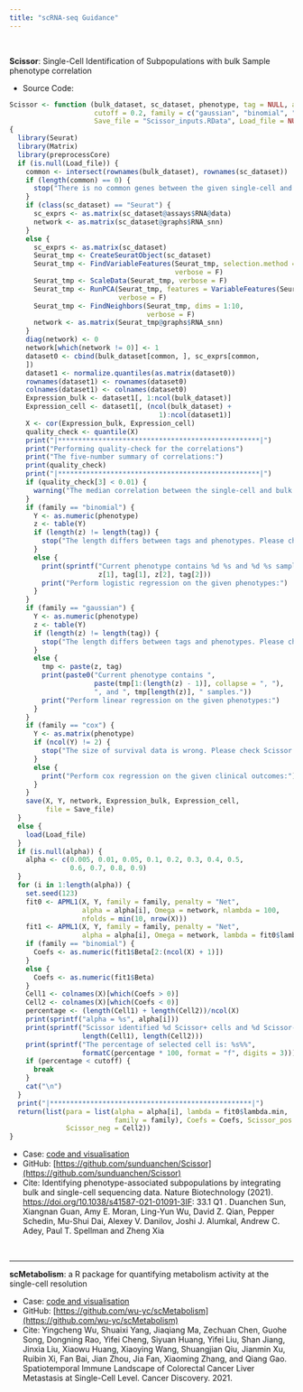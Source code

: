 ```yaml
---
title: "scRNA-seq Guidance"
---
```


<br/>

**Scissor**: Single-Cell Identification of Subpopulations with bulk Sample phenotype correlation
- Source Code:
```R
Scissor <- function (bulk_dataset, sc_dataset, phenotype, tag = NULL, alpha = NULL, 
                     cutoff = 0.2, family = c("gaussian", "binomial", "cox"), 
                     Save_file = "Scissor_inputs.RData", Load_file = NULL) 
{
  library(Seurat)
  library(Matrix)
  library(preprocessCore)
  if (is.null(Load_file)) {
    common <- intersect(rownames(bulk_dataset), rownames(sc_dataset))
    if (length(common) == 0) {
      stop("There is no common genes between the given single-cell and bulk samples.")
    }
    if (class(sc_dataset) == "Seurat") {
      sc_exprs <- as.matrix(sc_dataset@assays$RNA@data)
      network <- as.matrix(sc_dataset@graphs$RNA_snn)
    }
    else {
      sc_exprs <- as.matrix(sc_dataset)
      Seurat_tmp <- CreateSeuratObject(sc_dataset)
      Seurat_tmp <- FindVariableFeatures(Seurat_tmp, selection.method = "vst", 
                                         verbose = F)
      Seurat_tmp <- ScaleData(Seurat_tmp, verbose = F)
      Seurat_tmp <- RunPCA(Seurat_tmp, features = VariableFeatures(Seurat_tmp), 
                           verbose = F)
      Seurat_tmp <- FindNeighbors(Seurat_tmp, dims = 1:10, 
                                  verbose = F)
      network <- as.matrix(Seurat_tmp@graphs$RNA_snn)
    }
    diag(network) <- 0
    network[which(network != 0)] <- 1
    dataset0 <- cbind(bulk_dataset[common, ], sc_exprs[common, 
    ])
    dataset1 <- normalize.quantiles(as.matrix(dataset0))
    rownames(dataset1) <- rownames(dataset0)
    colnames(dataset1) <- colnames(dataset0)
    Expression_bulk <- dataset1[, 1:ncol(bulk_dataset)]
    Expression_cell <- dataset1[, (ncol(bulk_dataset) + 
                                     1):ncol(dataset1)]
    X <- cor(Expression_bulk, Expression_cell)
    quality_check <- quantile(X)
    print("|**************************************************|")
    print("Performing quality-check for the correlations")
    print("The five-number summary of correlations:")
    print(quality_check)
    print("|**************************************************|")
    if (quality_check[3] < 0.01) {
      warning("The median correlation between the single-cell and bulk samples is relatively low.")
    }
    if (family == "binomial") {
      Y <- as.numeric(phenotype)
      z <- table(Y)
      if (length(z) != length(tag)) {
        stop("The length differs between tags and phenotypes. Please check Scissor inputs and selected regression type.")
      }
      else {
        print(sprintf("Current phenotype contains %d %s and %d %s samples.", 
                      z[1], tag[1], z[2], tag[2]))
        print("Perform logistic regression on the given phenotypes:")
      }
    }
    if (family == "gaussian") {
      Y <- as.numeric(phenotype)
      z <- table(Y)
      if (length(z) != length(tag)) {
        stop("The length differs between tags and phenotypes. Please check Scissor inputs and selected regression type.")
      }
      else {
        tmp <- paste(z, tag)
        print(paste0("Current phenotype contains ", 
                     paste(tmp[1:(length(z) - 1)], collapse = ", "), 
                     ", and ", tmp[length(z)], " samples."))
        print("Perform linear regression on the given phenotypes:")
      }
    }
    if (family == "cox") {
      Y <- as.matrix(phenotype)
      if (ncol(Y) != 2) {
        stop("The size of survival data is wrong. Please check Scissor inputs and selected regression type.")
      }
      else {
        print("Perform cox regression on the given clinical outcomes:")
      }
    }
    save(X, Y, network, Expression_bulk, Expression_cell, 
         file = Save_file)
  }
  else {
    load(Load_file)
  }
  if (is.null(alpha)) {
    alpha <- c(0.005, 0.01, 0.05, 0.1, 0.2, 0.3, 0.4, 0.5, 
               0.6, 0.7, 0.8, 0.9)
  }
  for (i in 1:length(alpha)) {
    set.seed(123)
    fit0 <- APML1(X, Y, family = family, penalty = "Net", 
                  alpha = alpha[i], Omega = network, nlambda = 100, 
                  nfolds = min(10, nrow(X)))
    fit1 <- APML1(X, Y, family = family, penalty = "Net", 
                  alpha = alpha[i], Omega = network, lambda = fit0$lambda.min)
    if (family == "binomial") {
      Coefs <- as.numeric(fit1$Beta[2:(ncol(X) + 1)])
    }
    else {
      Coefs <- as.numeric(fit1$Beta)
    }
    Cell1 <- colnames(X)[which(Coefs > 0)]
    Cell2 <- colnames(X)[which(Coefs < 0)]
    percentage <- (length(Cell1) + length(Cell2))/ncol(X)
    print(sprintf("alpha = %s", alpha[i]))
    print(sprintf("Scissor identified %d Scissor+ cells and %d Scissor- cells.", 
                  length(Cell1), length(Cell2)))
    print(sprintf("The percentage of selected cell is: %s%%", 
                  formatC(percentage * 100, format = "f", digits = 3)))
    if (percentage < cutoff) {
      break
    }
    cat("\n")
  }
  print("|**************************************************|")
  return(list(para = list(alpha = alpha[i], lambda = fit0$lambda.min, 
                          family = family), Coefs = Coefs, Scissor_pos = Cell1, 
              Scissor_neg = Cell2))
}
```
- Case: [code and visualisation](https://sunduanchen.github.io/Scissor/vignettes/Scissor_Tutorial.html)
- GitHub: [https://github.com/sunduanchen/Scissor](https://github.com/sunduanchen/Scissor)
- Cite: Identifying phenotype-associated subpopulations by integrating bulk and single-cell sequencing data. Nature Biotechnology (2021). https://doi.org/10.1038/s41587-021-01091-3IF: 33.1 Q1 .
Duanchen Sun, Xiangnan Guan, Amy E. Moran, Ling-Yun Wu, David Z. Qian, Pepper Schedin, Mu-Shui Dai, Alexey V. Danilov, Joshi J. Alumkal, Andrew C. Adey, Paul T. Spellman and Zheng Xia

<br/>

---

**scMetabolism**: a R package for quantifying metabolism activity at the single-cell resolution
- Case: [code and visualisation](./scMetabolism_tutorial.md)
- GitHub: [https://github.com/wu-yc/scMetabolism](https://github.com/wu-yc/scMetabolism)
- Cite: Yingcheng Wu, Shuaixi Yang, Jiaqiang Ma, Zechuan Chen, Guohe Song, Dongning Rao, Yifei Cheng, Siyuan Huang, Yifei Liu, Shan Jiang, Jinxia Liu, Xiaowu Huang, Xiaoying Wang, Shuangjian Qiu, Jianmin Xu, Ruibin Xi, Fan Bai, Jian Zhou, Jia Fan, Xiaoming Zhang, and Qiang Gao. Spatiotemporal Immune Landscape of Colorectal Cancer Liver Metastasis at Single-Cell Level. Cancer Discovery. 2021.
